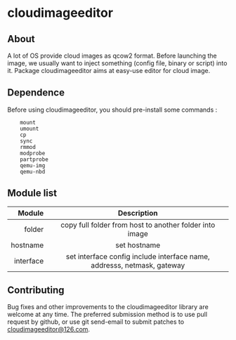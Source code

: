 # cloudimageeditor

## About
A lot of OS provide cloud images as qcow2 format. Before launching the image, we usually want to inject something (config file, binary or script) into it.
Package cloudimageeditor aims at easy-use editor for cloud image.

## Dependence
Before using cloudimageeditor, you should pre-install some commands :
```
    mount
    umount
    cp
    sync
    rmmod
    modprobe
    partprobe
    qemu-img
    qemu-nbd
```

## Module list
| Module | Description |
| -: | :-: |
| folder | copy full folder from host to another folder into image |
| hostname | set hostname |
| interface | set interface config include interface name, addresss, netmask, gateway |

## Contributing
Bug fixes and other improvements to the cloudimageeditor library are welcome at any time. The preferred submission method is to use pull request by github, or use git send-email to submit patches to cloudimageeditor@126.com. 
